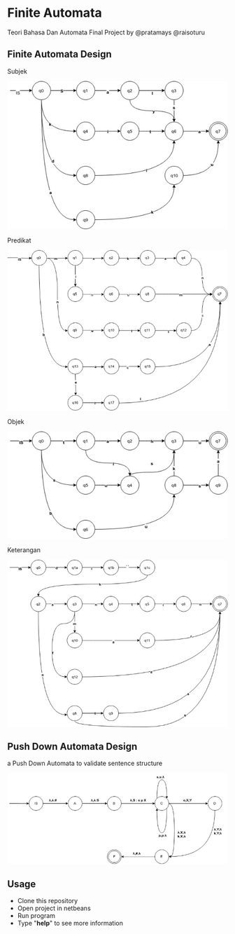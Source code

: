 # Finite Automata
  
Teori Bahasa Dan Automata Final Project
by @pratamays @raisoturu 

## Finite Automata Design
Subjek

![Subjek](/Automata/Finite%20Automata%20-%20Subject.jpg)

Predikat

![Predikat](/Automata/Finite%20automata%20-%20Predikat.jpg)

Objek

![Objek](/Automata/Finite%20automata%20-%20Objek.jpg)

Keterangan

![Keterangan](/Automata/Finite%20automata%20-%20Keterangan.jpg)

## Push Down Automata Design
a Push Down Automata to validate sentence structure

![PDA](/Automata/PushDownAutomata.jpg)

## Usage

 - Clone this repository
 - Open project in netbeans
 - Run program
 - Type "**help**" to see more information

